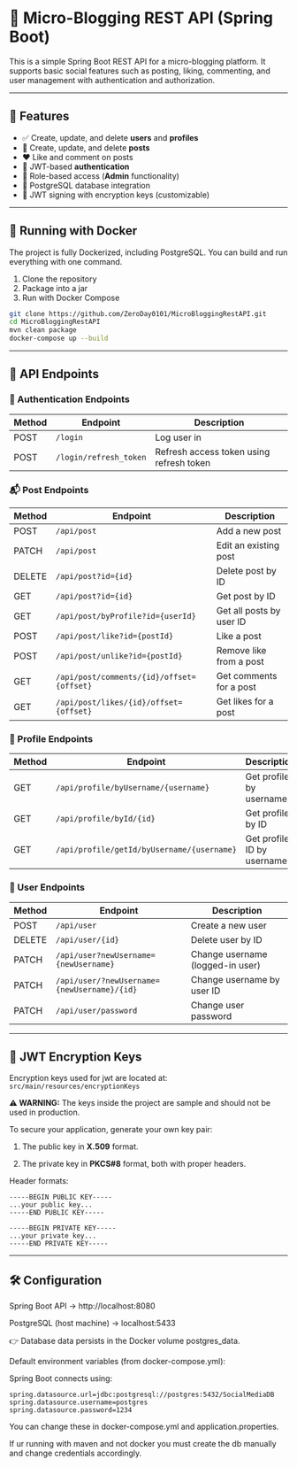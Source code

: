 # 📝 Micro-Blogging REST API (Spring Boot)

This is a simple Spring Boot REST API for a micro-blogging platform. It supports basic social features such as posting, liking, commenting, and user management with authentication and authorization.

---

## 🔧 Features

- ✅ Create, update, and delete **users** and **profiles**
- 📝 Create, update, and delete **posts**
- ❤️ Like and comment on posts
- 🔐 JWT-based **authentication**
- 👤 Role-based access (**Admin** functionality)
- 💾 PostgreSQL database integration
- 🔑 JWT signing with encryption keys (customizable)

---
## 🐳 Running with Docker

The project is fully Dockerized, including PostgreSQL. You can build and run everything with one command.
1. Clone the repository
2. Package into a jar
3. Run with Docker Compose
``` bash
git clone https://github.com/ZeroDay0101/MicroBloggingRestAPI.git
cd MicroBloggingRestAPI
mvn clean package
docker-compose up --build
```
---
## 🚀 API Endpoints

### 🔑 Authentication Endpoints

| Method | Endpoint                     | Description                          |
|--------|------------------------------|--------------------------------------|
| POST   | `/login`                     | Log user in                          |
| POST   | `/login/refresh_token`       | Refresh access token using refresh token |

### 📬 Post Endpoints

| Method | Endpoint                          | Description                |
|--------|-----------------------------------|----------------------------|
| POST   | `/api/post`                       | Add a new post             |
| PATCH  | `/api/post`                       | Edit an existing post      |
| DELETE | `/api/post?id={id}`               | Delete post by ID          |
| GET    | `/api/post?id={id}`               | Get post by ID             |
| GET    | `/api/post/byProfile?id={userId}` | Get all posts by user ID   |
| POST   | `/api/post/like?id={postId}`      | Like a post                |
| POST   | `/api/post/unlike?id={postId}`    | Remove like from a post    |
| GET    | `/api/post/comments/{id}/offset={offset}` | Get comments for a post |
| GET    | `/api/post/likes/{id}/offset={offset}`    | Get likes for a post    |

### 👤 Profile Endpoints

| Method | Endpoint                                           | Description                 |
|--------|----------------------------------------------------|-----------------------------|
| GET    | `/api/profile/byUsername/{username}`              | Get profile by username     |
| GET    | `/api/profile/byId/{id}`                          | Get profile by ID           |
| GET    | `/api/profile/getId/byUsername/{username}`        | Get profile ID by username  |

### 👥 User Endpoints

| Method | Endpoint                                | Description                            |
|--------|-----------------------------------------|----------------------------------------|
| POST   | `/api/user`                             | Create a new user                      |
| DELETE | `/api/user/{id}`                        | Delete user by ID                      |
| PATCH  | `/api/user?newUsername={newUsername}`   | Change username (logged-in user)       |
| PATCH  | `/api/user/?newUsername={newUsername}/{id}` | Change username by user ID        |
| PATCH  | `/api/user/password`                    | Change user password                   |

---

## 🔐 JWT Encryption Keys

Encryption keys used for jwt are located at:  
`src/main/resources/encryptionKeys`

**⚠️ WARNING:** The keys inside the project are sample and should not be used in production.

To secure your application, generate your own key pair:

1. The public key in **X.509** format.

2. The private key in **PKCS#8** format, both with proper headers.

Header formats:
```
-----BEGIN PUBLIC KEY-----
...your public key...
-----END PUBLIC KEY-----

-----BEGIN PRIVATE KEY-----
...your private key...
-----END PRIVATE KEY-----
```
---
## 🛠 Configuration
Spring Boot API → http://localhost:8080

PostgreSQL (host machine) → localhost:5433

👉 Database data persists in the Docker volume postgres_data.

Default environment variables (from docker-compose.yml):


Spring Boot connects using:

    spring.datasource.url=jdbc:postgresql://postgres:5432/SocialMediaDB
    spring.datasource.username=postgres
    spring.datasource.password=1234

You can change these in docker-compose.yml and application.properties.

If ur running with maven and not docker you must create the db manually and change credentials accordingly.